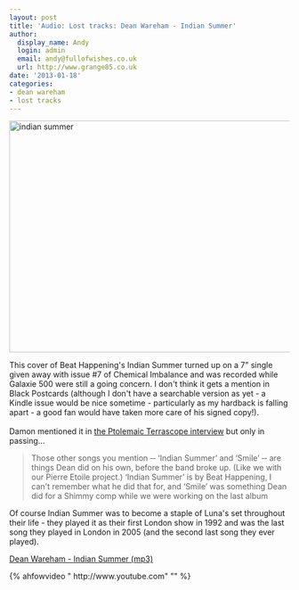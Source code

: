 ```yaml
---
layout: post
title: 'Audio: Lost tracks: Dean Wareham - Indian Summer'
author:
  display_name: Andy
  login: admin
  email: andy@fullofwishes.co.uk
  url: http://www.grange85.co.uk
date: '2013-01-18'
categories:
- dean wareham
- lost tracks
---
```

<p><a href="http://www.flickr.com/photos/meiandra/7799058126/" title="indian summer by kelsey hannah, on Flickr"><img class="aligncenter" src="https://farm9.staticflickr.com/8289/7799058126_dc4988fa4c_z.jpg" width="640" height="416" alt="indian summer"></a></p>
<p>This cover of Beat Happening's Indian Summer turned up on a 7" single given away with issue #7 of Chemical Imbalance and was recorded while Galaxie 500 were still a going concern. I don't think it gets a mention in Black Postcards (although I don't have a searchable version as yet - a Kindle issue would be nice sometime - particularly as my hardback is falling apart - a good fan would have taken more care of his signed copy!).<br />
<a id="more"></a><a id="more-3595"></a><br />
Damon mentioned it in <a href="http://www.terrascope.co.uk/MyBackPages/Damon_and_Naomi.htm">the Ptolemaic Terrascope interview</a> but only in passing...</p>
<blockquote><p>Those other songs you mention ‑‑ ‘Indian Summer’ and ‘Smile’ ‑‑ are things Dean did on his own, before the band broke up. (Like we with our Pierre Etoile project.) ‘Indian Summer’ is by Beat Happening, I can't remember what he did that for, and ‘Smile’ was something Dean did for a Shimmy comp while we were working on the last album</p></blockquote>
<p>Of course Indian Summer was to become a staple of Luna's set throughout their life - they played it as their first London show in 1992 and was the last song they played in London in 2005 (and the second last song they ever played).</p>
<p><a href="https://media.fullofwishes.co.uk/05-dean_wareham/audio/dean-wareham-indian-summer-chemical-imbalance.mp3">Dean Wareham - Indian Summer (mp3)</a></p>
{% ahfowvideo " http://www.youtube.com" "" %}
